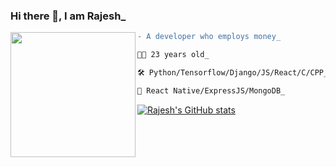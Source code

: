 ###         Hi there 👋, I am Rajesh_
<img align="left" height="200" src="https://media.giphy.com/media/ao9DUiTKH60XS/giphy.gif"/>

```diff
- A developer who employs money_

👨‍🎤 23 years old_

🛠 Python/Tensorflow/Django/JS/React/C/CPP_

📖 React Native/ExpressJS/MongoDB_
```

[![Rajesh's GitHub stats](https://github-readme-stats.vercel.app/api?username=rajeshmajumdar)](https://github.com/rajeshmajumdar/github-readme-stats)
